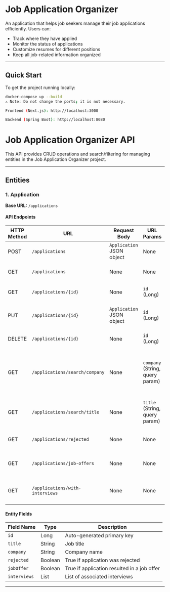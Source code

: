 # Job Application Organizer

An application that helps job seekers manage their job applications efficiently. Users can:

- Track where they have applied  
- Monitor the status of applications  
- Customize resumes for different positions  
- Keep all job-related information organized  

---

## Quick Start

To get the project running locally:

```bash
docker-compose up --build
⚠️ Note: Do not change the ports; it is not necessary.

Frontend (Next.js): http://localhost:3000

Backend (Spring Boot): http://localhost:8080
```

# Job Application Organizer API

This API provides CRUD operations and search/filtering for managing entities in the Job Application Organizer project.

---

## Entities

### 1. Application

**Base URL:** `/applications`

#### API Endpoints

| HTTP Method | URL | Request Body | URL Params | Response | Description |
|------------|-----|-------------|------------|----------|-------------|
| POST | `/applications` | `Application` JSON object | None | `Application` JSON with ID | Create a new application |
| GET | `/applications` | None | None | List of `Application` JSON | Get all applications |
| GET | `/applications/{id}` | None | `id` (Long) | `Application` JSON or null | Get an application by ID |
| PUT | `/applications/{id}` | `Application` JSON object | `id` (Long) | Updated `Application` JSON or null | Update an existing application |
| DELETE | `/applications/{id}` | None | `id` (Long) | String message | Delete an application by ID |
| GET | `/applications/search/company` | None | `company` (String, query param) | List of `Application` JSON | Search applications by company name (case-insensitive) |
| GET | `/applications/search/title` | None | `title` (String, query param) | List of `Application` JSON | Search applications by job title (case-insensitive) |
| GET | `/applications/rejected` | None | None | List of `Application` JSON | Get all rejected applications |
| GET | `/applications/job-offers` | None | None | List of `Application` JSON | Get all applications with job offers |
| GET | `/applications/with-interviews` | None | None | List of `Application` JSON | Get all applications that have interviews |

#### Entity Fields

| Field Name | Type | Description |
|------------|------|-------------|
| `id` | Long | Auto-generated primary key |
| `title` | String | Job title |
| `company` | String | Company name |
| `rejected` | Boolean | True if application was rejected |
| `jobOffer` | Boolean | True if application resulted in a job offer |
| `interviews` | List<Interviews> | List of associated interviews |

---